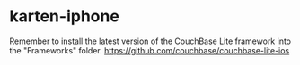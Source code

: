 karten-iphone
=============


Remember to install the latest version of the CouchBase Lite framework into the "Frameworks" folder.  https://github.com/couchbase/couchbase-lite-ios
